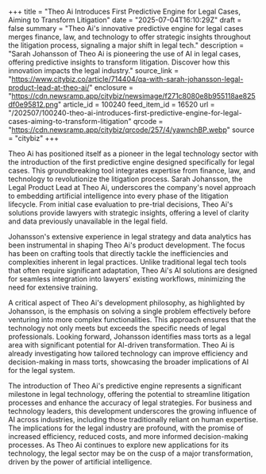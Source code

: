 +++
title = "Theo Ai Introduces First Predictive Engine for Legal Cases, Aiming to Transform Litigation"
date = "2025-07-04T16:10:29Z"
draft = false
summary = "Theo Ai's innovative predictive engine for legal cases merges finance, law, and technology to offer strategic insights throughout the litigation process, signaling a major shift in legal tech."
description = "Sarah Johansson of Theo Ai is pioneering the use of AI in legal cases, offering predictive insights to transform litigation. Discover how this innovation impacts the legal industry."
source_link = "https://www.citybiz.co/article/714404/qa-with-sarah-johansson-legal-product-lead-at-theo-ai/"
enclosure = "https://cdn.newsramp.app/citybiz/newsimage/f271c8080e8b955118ae825df0e95812.png"
article_id = 100240
feed_item_id = 16520
url = "/202507/100240-theo-ai-introduces-first-predictive-engine-for-legal-cases-aiming-to-transform-litigation"
qrcode = "https://cdn.newsramp.app/citybiz/qrcode/257/4/yawnchBP.webp"
source = "citybiz"
+++

<p>Theo Ai has positioned itself as a pioneer in the legal technology sector with the introduction of the first predictive engine designed specifically for legal cases. This groundbreaking tool integrates expertise from finance, law, and technology to revolutionize the litigation process. Sarah Johansson, the Legal Product Lead at Theo Ai, underscores the company's novel approach to embedding artificial intelligence into every phase of the litigation lifecycle. From initial case evaluation to pre-trial decisions, Theo Ai's solutions provide lawyers with strategic insights, offering a level of clarity and data previously unavailable in the legal field.</p><p>Johansson's extensive experience in legal strategy and data analytics has been instrumental in shaping Theo Ai's product development. The focus has been on crafting tools that directly tackle the inefficiencies and complexities inherent in legal practices. Unlike traditional legal tech tools that often require significant adaptation, Theo Ai's AI solutions are designed for seamless integration into lawyers' existing workflows, minimizing the need for extensive training.</p><p>A critical aspect of Theo Ai's development philosophy, as highlighted by Johansson, is the emphasis on solving a single problem effectively before venturing into more complex functionalities. This approach ensures that the technology not only meets but exceeds the specific needs of legal professionals. Looking forward, Johansson identifies mass torts as a legal area with significant potential for AI-driven transformation. Theo Ai is already investigating how tailored technology can improve efficiency and decision-making in mass torts, showcasing the broader implications of AI for the legal system.</p><p>The introduction of Theo Ai's predictive engine represents a significant milestone in legal technology, offering the potential to streamline litigation processes and enhance the accuracy of legal strategies. For business and technology leaders, this development underscores the growing influence of AI across industries, including those traditionally reliant on human expertise. The implications for the legal industry are profound, with the promise of increased efficiency, reduced costs, and more informed decision-making processes. As Theo Ai continues to explore new applications for its technology, the legal sector may be on the cusp of a major transformation, driven by the power of artificial intelligence.</p>